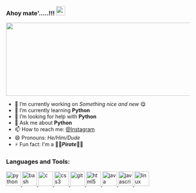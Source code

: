 ### Ahoy mate'.....!!!     <a href="https:thengakola420.tk"><img src="https://media.giphy.com/media/hvRJCLFzcasrR4ia7z/giphy.gif" width="25px"></a>
<p align='center'>
    <img src = 'pirate.gif' height="200" width = '600' >
</p>

- 🔭 I’m currently working on *Something nice and new* :yum:
- 🌱 I’m currently learning **Python**
- 🤔 I’m looking for help with __Python__
- 💬 Ask me about __Python__
- 📫 How to reach me:  [@Instagram](https://www.instagram.com/taj_0023/)
- 😄 Pronouns: *He/Him/Dude*
- ⚡ Fun fact: I'm a  :pirate_flag:***Pirate***:pirate_flag:


### Languages and Tools:

<p align="left"> <a href="https://www.gnu.org/software/bash/" target="_blank"> <img src="https://devicons.github.io/devicon/devicon.git/icons/python/python-original.svg" alt="python" width="40" height="40"/> <img src="https://www.vectorlogo.zone/logos/gnu_bash/gnu_bash-icon.svg" alt="bash" width="40" height="40"/> </a> <a href="https://www.cprogramming.com/" target="_blank"> <img src="https://devicons.github.io/devicon/devicon.git/icons/c/c-original.svg" alt="c" width="40" height="40"/> </a> <a href="https://www.w3schools.com/css/" target="_blank"> <img src="https://devicons.github.io/devicon/devicon.git/icons/css3/css3-original-wordmark.svg" alt="css3" width="40" height="40"/> </a> <a href="https://git-scm.com/" target="_blank"> <img src="https://www.vectorlogo.zone/logos/git-scm/git-scm-icon.svg" alt="git" width="40" height="40"/> </a> <a href="https://www.w3.org/html/" target="_blank"> <img src="https://devicons.github.io/devicon/devicon.git/icons/html5/html5-original-wordmark.svg" alt="html5" width="40" height="40"/> </a> <a href="https://www.java.com" target="_blank"> <img src="https://devicons.github.io/devicon/devicon.git/icons/java/java-original-wordmark.svg" alt="java" width="40" height="40"/> </a> <a href="https://developer.mozilla.org/en-US/docs/Web/JavaScript" target="_blank"> <img src="https://devicons.github.io/devicon/devicon.git/icons/javascript/javascript-original.svg" alt="javascript" width="40" height="40"/> </a> <a href="https://www.linux.org/" target="_blank"> <img src="https://devicons.github.io/devicon/devicon.git/icons/linux/linux-original.svg" alt="linux" width="40" height="40"/> </a> <a href="https://www.python.org" target="_blank">  </a> </p>
